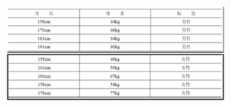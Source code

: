 ![(image.png)](https://github.com/Songhwa-Rossana/CC3007_ML/blob/main/lab03/image.PNG)
![image-2.png](https://github.com/Songhwa-Rossana/CC3007_ML/blob/main/lab03/image-2.PNG)
